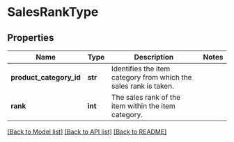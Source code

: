 # SalesRankType

## Properties
Name | Type | Description | Notes
------------ | ------------- | ------------- | -------------
**product_category_id** | **str** | Identifies the item category from which the sales rank is taken. | 
**rank** | **int** | The sales rank of the item within the item category. | 

[[Back to Model list]](../README.md#documentation-for-models) [[Back to API list]](../README.md#documentation-for-api-endpoints) [[Back to README]](../README.md)


